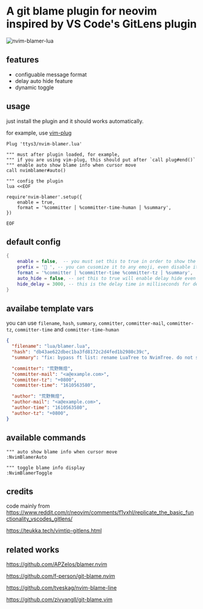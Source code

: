 # A git blame plugin for neovim inspired by VS Code's GitLens plugin

![nvim-blamer-lua](nvim-blamer-lua.png)

## features

- configuable message format
- delay auto hide feature
- dynamic toggle


## usage

just install the plugin and it should works automatically.

for example, use [vim-plug](https://github.com/junegunn/vim-plug)

```vim
Plug 'ttys3/nvim-blamer.lua'

""" must after plugin loaded, for example,
""" if you are using vim-plug, this should put after `call plug#end()`
""" enable auto show blame info when cursor move
call nvimblamer#auto()

""" config the plugin
lua <<EOF

require'nvim-blamer'.setup({
    enable = true,
    format = '%committer │ %committer-time-human │ %summary',
})

EOF

```

## default config

```lua
{
    enable = false,  -- you must set this to true in order to show the blame info
    prefix = ' ', -- you can cusomize it to any emoji, even disable it, just set ti empty lua string
    format = '%committer │ %committer-time %committer-tz │ %summary',
    auto_hide = false, -- set this to true will enable delay hide even you do not have the cursor moved
    hide_delay = 3000, -- this is the delay time in milliseconds for delay auto hide
}
```

## availabe template vars

you can use `filename`, `hash`, `summary`, `committer`, `committer-mail`, `committer-tz`, `committer-time` and `committer-time-human`

```json
{
  "filename": "lua/blamer.lua",
  "hash": "db43ae622dbec1ba3fd8172c2d4fed1b2980c39c",
  "summary": "fix: bypass ft list: rename LuaTree to NvimTree. do not show Not Committed Yet msg",

  "committer": "荒野無燈",
  "committer-mail": "<a@example.com>",
  "committer-tz": "+0800",
  "committer-time": "1610563580",

  "author": "荒野無燈",
  "author-mail": "<a@example.com>",
  "author-time": "1610563580",
  "author-tz": "+0800",
}
```

## available commands

```vim
""" auto show blame info when cursor move
:NvimBlamerAuto

""" toggle blame info display
:NvimBlamerToggle
```

## credits

code mainly from https://www.reddit.com/r/neovim/comments/f1vxhl/replicate_the_basic_functionality_vscodes_gitlens/

https://teukka.tech/vimtip-gitlens.html


## related works

<https://github.com/APZelos/blamer.nvim>

<https://github.com/f-person/git-blame.nvim>

<https://github.com/tveskag/nvim-blame-line>

<https://github.com/zivyangll/git-blame.vim>
